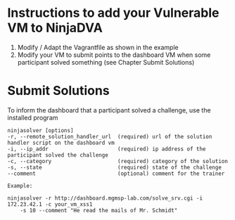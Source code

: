 Instructions to add your Vulnerable VM to NinjaDVA
==================================================

1. Modify / Adapt the Vagrantfile as shown in the example 
2. Modify your VM to submit points to the dashboard VM when some
   participant solved something (see Chapter Submit Solutions)

Submit Solutions
================
To inform the dashboard that a participant solved a challenge, use the installed program 
```
ninjasolver [options]
-r, --remote_solution_handler_url  (required) url of the solution handler script on the dashboard vm
-i, --ip_addr                      (required) ip address of the participant solved the challenge
-c, --category                     (required) category of the solution
-s, --state                        (required) state of the challenge
--comment                          (optional) comment for the trainer

Example: 

ninjasolver -r http://dashboard.mgmsp-lab.com/solve_srv.cgi -i 172.23.42.1 -c your_vm_xss1
    -s 10 --comment "He read the mails of Mr. Schmidt"
```
